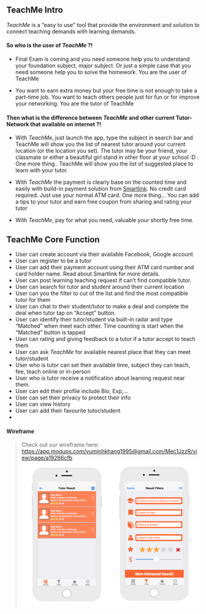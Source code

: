 ## TeachMe Intro


*TeachMe* is a “easy to use” tool that provide the environment and solution to connect teaching demands with learning demands. 


#### So who is the user of *TeachMe* ?! 

- Final Exam is coming and you need someone help you to understand your foundation subject, major subject. Or just a simple case that you need someone help you to solve the homework. You are the user of TeachMe 

- You want to earn extra money but your free time is not enough to take a part-time job. You want to teach others people just for fun or for improve your networking. You are the tutor of TeachMe 


#### Then what is the difference between *TeachMe* and other current Tutor-Network that available on internet ?!

- With *TeachMe*, just launch the app, type the subject in search bar and TeachMe will show you the list of nearest tutor around your current location (or the location you set). The tutor may be your friend, your classmate or either a beautiful girl stand in other floor at your school :D . One more thing.. TeachMe will show you the list of suggested place  to learn with your tutor.

- With *TeachMe* the payment is clearly base on the counted time and easily with build-in payment solution from [Smartlink](http://smartlink.com.vn/Home/Product_Service_Details.aspx?catid=82&id=62). No credit card required. Just use your normal ATM card. One more thing… You can add a tips to your tutor and earn free coupon from sharing and rating your tutor 

- With *TeachMe*, pay for what you need, valuable your shortly free time.

## TeachMe Core Function 


- User can create account via their available Facebook, Google account 
- User can register to be a tutor 
- User can add their payment account using their ATM card number and card holder name. Read about Smartlink for more details. 
- User can post learning teaching request if can’t find compatible tutor.
- User can search for tutor and student around their current location 
- User can you the filter to cut of the list and find the most compatible tutor for them 
- User can chat to their student/tutor to make a deal and  complete the deal when tutor tap on “Accept” button.
- User can identify their tutor/student via built-in radar and type “Matched” when meet each other. Time counting is start when the “Matched” button is tapped
- User can rating and giving feedback to a tutor if a tutor accept to teach them 
- User can ask *TeachMe* for available nearest place that they can meet tutor/student 
- User who is tutor can set their available time, subject they can teach, fee, teach online or in-person 
- User who is tutor receive a notification about learning request near them. 
- User can edit their profile include Bio, Exp,… 
- User can set their privacy to protect their info 
- User can view history 
- User can add their favourite tutor/student
- 

#### Wireframe
> Check out our wireframe here: https://app.moqups.com/vuminhkhang1995@gmail.com/Mec1JzzR/view/page/a19266cfb
![Wireframe Image](images/wireframe.png)



 
